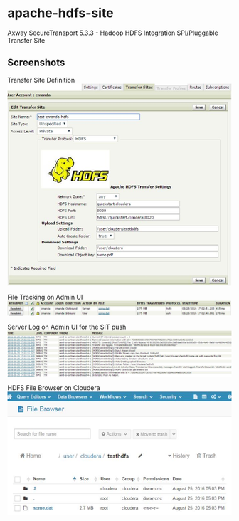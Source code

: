 # apache-hdfs-site
Axway SecureTransport 5.3.3 - Hadoop HDFS Integration SPI/Pluggable Transfer Site


## Screenshots

Transfer Site Definition
![Transfer Site HTML](https://raw.githubusercontent.com/cmanda/apache-hdfs-site/master/hdfsTransferSite.JPG)

File Tracking on Admin UI
![File Tracking on Administrator Interface](https://raw.githubusercontent.com/cmanda/apache-hdfs-site/master/FileTracking.JPG)

Server Log on Admin UI for the SIT push
![Server Log details](https://raw.githubusercontent.com/cmanda/apache-hdfs-site/master/ServerLog.JPG)

HDFS File Browser on Cloudera
![Cloudera HDFS File Browser](https://raw.githubusercontent.com/cmanda/apache-hdfs-site/master/hdfsFileBrowser.JPG)
